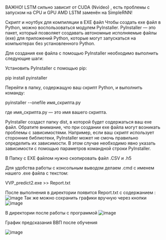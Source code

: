 ВАЖНО! LSTM сильно зависит от CUDA (Nvideo) , есть проблемы с запуском на CPU и GPU AMD 
LSTM заменён на SimpleRNN!

Скрипт и ноутбук для компиляции в EXE файл
Чтобы создать exe файл в Python, можно воспользоваться модулем PyInstaller. PyInstaller — это пакет, который позволяет создавать автономные исполняемые файлы (exe) для приложений Python, которые могут запускаться на компьютерах без установленного Python.

Для создания exe файла с помощью PyInstaller необходимо выполнить следующие шаги:

Установить PyInstaller с помощью pip:

pip install pyinstaller

Перейти в папку, содержащую ваш скрипт Python, и выполнить команду:

pyinstaller --onefile имя_скрипта.py

где имя_скрипта.py — это имя вашего скрипта.

PyInstaller создаст папку dist, в которой будет содержаться ваш exe файл.
Обратите внимание, что при создании exe файла могут возникать проблемы с зависимостями. Например, если ваш скрипт использует сторонние библиотеки, PyInstaller может не смочь правильно определить их зависимости. В этом случае необходимо явно указать зависимости с помощью параметров командной строки PyInstaller.

В Папку с EXE файлом нужно скопировать файл .CSV  и .h5 

Для удобства работы с консольным выводом делаем .cmd с именем нашего .exe файла c текстом:

VVP_predict2.exe >> Report.txt

После выполнения в директории появится Report.txt c содержанием :
![image](https://github.com/terrainternship/PAH/assets/126348122/5042b111-bcb1-46dc-91b5-d388fdd673b6)
Так же можно сохранить графики вручную через кнопки 
![image](https://github.com/terrainternship/PAH/assets/126348122/9684a5c8-5e01-4b71-8c95-7248edbb768c)

В директории после работы с программой 
![image](https://github.com/terrainternship/PAH/assets/126348122/bbb7f996-3c94-4fe3-842c-de40b501685a)

График предсказания ВВП после обучения 

![image](https://github.com/terrainternship/PAH/assets/126348122/d4abebbc-3687-4b4d-9de9-5e6805629271)
